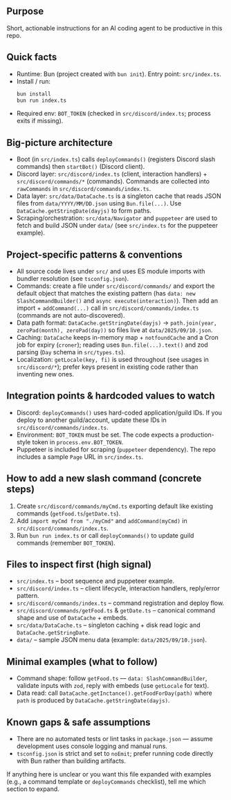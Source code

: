 ## Purpose
Short, actionable instructions for an AI coding agent to be productive in this repo.

## Quick facts
- Runtime: Bun (project created with `bun init`). Entry point: `src/index.ts`.
- Install / run:
  ```bash
  bun install
  bun run index.ts
  ```
- Required env: `BOT_TOKEN` (checked in `src/discord/index.ts`; process exits if missing).

## Big-picture architecture
- Boot (in `src/index.ts`) calls `deployCommands()` (registers Discord slash commands) then `startBot()` (Discord client).
- Discord layer: `src/discord/index.ts` (client, interaction handlers) + `src/discord/commands/*` (commands). Commands are collected into `rawCommands` in `src/discord/commands/index.ts`.
- Data layer: `src/data/DataCache.ts` is a singleton cache that reads JSON files from `data/YYYY/MM/DD.json` using `Bun.file(...)`. Use `DataCache.getStringDate(dayjs)` to form paths.
- Scraping/orchestration: `src/data/Navigator` and `puppeteer` are used to fetch and build JSON under `data/` (see `src/index.ts` for the puppeteer example).

## Project-specific patterns & conventions
- All source code lives under `src/` and uses ES module imports with bundler resolution (see `tsconfig.json`).
- Commands: create a file under `src/discord/commands/` and export the default object that matches the existing pattern (has `data: new SlashCommandBuilder()` and `async execute(interaction)`). Then add an import + `addCommand(...)` call in `src/discord/commands/index.ts` (commands are not auto-discovered).
- Data path format: `DataCache.getStringDate(dayjs)` -> `path.join(year, zeroPad(month), zeroPad(day))` so files live at `data/2025/09/10.json`.
- Caching: `DataCache` keeps in-memory map + `notfoundCache` and a Cron job for expiry (`croner`); reading uses `Bun.file(...).text()` and zod parsing (`Day` schema in `src/types.ts`).
- Localization: `getLocale(key, fi)` is used throughout (see usages in `src/discord/*`); prefer keys present in existing code rather than inventing new ones.

## Integration points & hardcoded values to watch
- Discord: `deployCommands()` uses hard-coded application/guild IDs. If you deploy to another guild/account, update these IDs in `src/discord/commands/index.ts`.
- Environment: `BOT_TOKEN` must be set. The code expects a production-style token in `process.env.BOT_TOKEN`.
- Puppeteer is included for scraping (`puppeteer` dependency). The repo includes a sample `Page` URL in `src/index.ts`.

## How to add a new slash command (concrete steps)
1. Create `src/discord/commands/myCmd.ts` exporting default like existing commands (`getFood.ts`/`getDate.ts`).
2. Add `import myCmd from "./myCmd"` and `addCommand(myCmd)` in `src/discord/commands/index.ts`.
3. Run `bun run index.ts` or call `deployCommands()` to update guild commands (remember `BOT_TOKEN`).

## Files to inspect first (high signal)
- `src/index.ts` – boot sequence and puppeteer example.
- `src/discord/index.ts` – client lifecycle, interaction handlers, reply/error pattern.
- `src/discord/commands/index.ts` – command registration and deploy flow.
- `src/discord/commands/getFood.ts` & `getDate.ts` – canonical command shape and use of `DataCache` + embeds.
- `src/data/DataCache.ts` – singleton caching + disk read logic and `DataCache.getStringDate`.
- `data/` – sample JSON menu data (example: `data/2025/09/10.json`).

## Minimal examples (what to follow)
- Command shape: follow `getFood.ts` — `data: SlashCommandBuilder`, validate inputs with `zod`, reply with embeds (use `getLocale` for text).
- Data read: call `DataCache.getInctance().getFoodForDay(path)` where `path` is produced by `DataCache.getStringDate(dayjs)`.

## Known gaps & safe assumptions
- There are no automated tests or lint tasks in `package.json` — assume development uses console logging and manual runs.
- `tsconfig.json` is strict and set to `noEmit`; prefer running code directly with Bun rather than building artifacts.

If anything here is unclear or you want this file expanded with examples (e.g., a command template or `deployCommands` checklist), tell me which section to expand.
